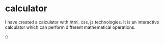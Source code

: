 # calculator
I have created a calculator with html, css, js technologies. It is an interactive calculator which can perform different mathematical operations.

:) 
